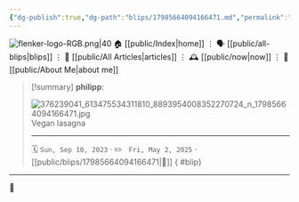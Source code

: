 ```yaml
---
{"dg-publish":true,"dg-path":"blips/17985664094166471.md","permalink":"/blips/17985664094166471/","title":"philipp on instagram @ 2023-09-10"}
---
```



<div class="transclusion internal-embed is-loaded"><div class="markdown-embed">




![flenker-logo-RGB.png|40](/img/user/attachments/flenker-logo-RGB.png)
🏠 [[public/Index\|home]]  ⋮ 🗣️ [[public/all-blips\|blips]] ⋮  📝 [[public/All Articles\|articles]]  ⋮ 🕰️ [[public/now\|now]] ⋮ 🪪 [[public/About Me\|about me]]


</div></div>


> [!summary] **philipp**:
>
> ![376239041_613475534311810_8893954008352270724_n_17985664094166471.jpg](/img/user/attachments/376239041_613475534311810_8893954008352270724_n_17985664094166471.jpg)
> Vegan lasagna
> - - -
>
> 🗓️ <code>Sun, Sep 10, 2023</code>  · ✏️ <code> Fri, May 2, 2025</code>  · [[public/blips/17985664094166471\|🔗]]
{ #blip}


- - -

 👾
